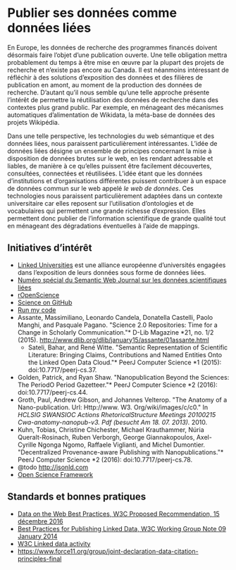 # Publier ses données comme données liées

En Europe, les données de recherche des programmes financés doivent désormais faire l’objet d’une publication ouverte. Une telle obligation mettra probablement du temps à être mise en œuvre par la plupart des projets de recherche et n’existe pas encore au Canada. Il est néanmoins intéressant de réfléchir à des solutions d’exposition des données et des filières de publication en amont, au moment de la production des données de recherche. D’autant qu’il nous semble qu’une telle approche présente l’intérêt de permettre la réutilisation des données de recherche dans des contextes plus grand public. Par exemple, en ménageant des mécanismes automatiques d’alimentation de Wikidata, la méta-base de données des projets Wikipédia.

Dans une telle perspective, les technologies du web sémantique et des données liées, nous paraissent particulièrement intéressantes. L’idée de données liées désigne un ensemble de principes concernant la mise à disposition de données brutes sur le web, en les rendant adressable et liables, de manière à ce qu’elles puissent être facilement découvertes, consultées, connectées et réutilisées. L’idée étant que les données d’institutions et d’organisations différentes puissent contribuer à un espace de données commun sur le web appelé _le web de données_. Ces technologies nous paraissent particulièrement adaptées dans un contexte universitaire car elles reposent sur l’utilisation d’ontologies et de vocabulaires qui permettent une grande richesse d’expression. Elles permettent donc publier de l’information scientifique de grande qualité tout en ménageant des dégradations éventuelles à l’aide de mappings.

## Initiatives d’intérêt

- [Linked Universities](http://linkeduniversities.org) est une alliance européenne d’universités engagées dans l’exposition de leurs données sous forme de données liées.
- [Numéro spécial du Semantic Web Journal sur les données scientifiques liées](http://www.semantic-web-journal.net/blog/special-issue-linked-data-science-and-education)
- [rOpenScience](https://ropensci.org)
- [Science on GitHub](https://github.com/showcases/science)
- [Run my code](http://www.runmycode.org/CompanionSite/)
- Assante, Massimiliano, Leonardo Candela, Donatella Castelli, Paolo Manghi, and Pasquale Pagano. "Science 2.0 Repositories: Time for a Change in Scholarly Communication."* D-Lib Magazine *21, no. 1/2 (2015). http://www.dlib.org/dlib/january15/assante/01assante.html
  - Sateli, Bahar, and René Witte. "Semantic Representation of Scientific Literature: Bringing Claims, Contributions and Named Entities Onto the Linked Open Data Cloud."* PeerJ Computer Science *1 (2015): doi:10.7717/peerj-cs.37.
- Golden, Patrick, and Ryan Shaw. "Nanopublication Beyond the Sciences: The PeriodO Period Gazetteer."* PeerJ Computer Science *2 (2016): doi:10.7717/peerj-cs.44.
- Groth, Paul, Andrew Gibson, and Johannes Velterop. "The Anatomy of a Nano-publication. Url: Http://www. W3. Org/wiki/images/c/c0." In *HCLSIG SWANSIOC Actions RhetoricalStructure Meetings 20100215 Cwa-anatomy-nanopub-v3. Pdf (besucht Am 18. 07. 2013).* 2010.
- Kuhn, Tobias, Christine Chichester, Michael Krauthammer, Núria Queralt-Rosinach, Ruben Verborgh, George Giannakopoulos, Axel-Cyrille Ngonga Ngomo, Raffaele Viglianti, and Michel Dumontier. "Decentralized Provenance-aware Publishing with Nanopublications."* PeerJ Computer Science *2 (2016): doi:10.7717/peerj-cs.78.
- @todo http://jsonld.com
- [Open Science Framework](https://cos.io)

## Standards et bonnes pratiques

- [Data on the Web Best Practices, W3C Proposed Recommendation, 15 décembre 2016](https://www.w3.org/TR/dwbp/)
- [Best Practices for Publishing Linked Data, W3C Working Group Note 09 January 2014](https://www.w3.org/TR/ld-bp/)
- [W3C Linked data activity](https://www.w3.org/standards/semanticweb/data)
- https://www.force11.org/group/joint-declaration-data-citation-principles-final
